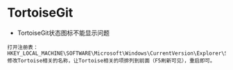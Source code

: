 # TortoiseGit
* TortoiseGit状态图标不能显示问题
```
打开注册表：HKEY_LOCAL_MACHINE\SOFTWARE\Microsoft\Windows\CurrentVersion\Explorer\ShellIconOverlayIdentifiers
修改Tortoise相关的名称，让Tortoise相关的项排列到前面（F5刷新可见），重启即可。
```
